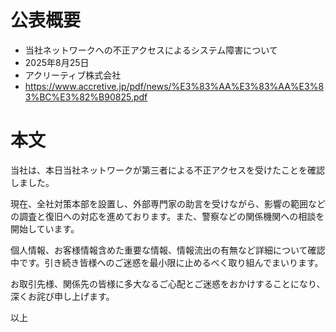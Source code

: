 # 公表概要
- 当社ネットワークへの不正アクセスによるシステム障害について 
- 2025年8月25日
- アクリーティブ株式会社
- https://www.accretive.jp/pdf/news/%E3%83%AA%E3%83%AA%E3%83%BC%E3%82%B90825.pdf

# 本文
当社は、本日当社ネットワークが第三者による不正アクセスを受けたことを確認しました。

現在、全社対策本部を設置し、外部専門家の助言を受けながら、影響の範囲などの調査と復旧への対応を進めております。また、警察などの関係機関への相談を開始しています。

個人情報、お客様情報含めた重要な情報、情報流出の有無など詳細について確認中です。引き続き皆様へのご迷惑を最小限に止めるべく取り組んでまいります。

お取引先様、関係先の皆様に多大なるご心配とご迷惑をおかけすることになり、深くお詫び申し上げます。

以上
